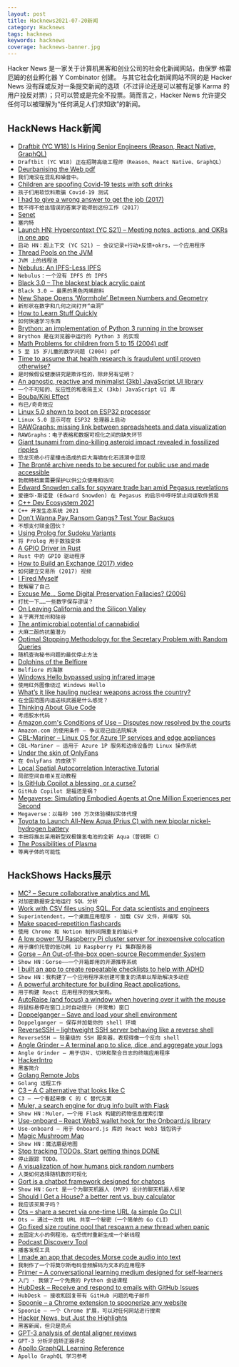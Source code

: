 ```yaml
---
layout: post
title: Hacknews2021-07-20新闻
category: Hacknews
tags: hacknews
keywords: hacknews
coverage: hacknews-banner.jpg
---
```


Hacker News 是一家关于计算机黑客和创业公司的社会化新闻网站，由保罗·格雷厄姆的创业孵化器 Y Combinator 创建。
与其它社会化新闻网站不同的是 Hacker News 没有踩或反对一条提交新闻的选项（不过评论还是可以被有足够 Karma 的用户投反对票）；只可以赞或是完全不投票。简而言之，Hacker News 允许提交任何可以被理解为“任何满足人们求知欲”的新闻。

## HackNews Hack新闻


- [Draftbit (YC W18) Is Hiring Senior Engineers (Reason, React Native, GraphQL)](https://www.ycombinator.com/companies/draftbit/jobs/Fj0Gn7Y8I-senior-software-engineer)
- `Draftbit (YC W18) 正在招聘高级工程师（Reason、React Native、GraphQL）`
- [Deurbanising the Web pdf](https://lab6.com/0)
- `我们淹没在混乱和噪音中。`
- [Children are spoofing Covid-19 tests with soft drinks](https://www.bbc.com/future/article/20210705-how-children-are-spoofing-covid-19-tests-with-soft-drinks)
- `孩子们用软饮料欺骗 Covid-19 测试`
- [I had to give a wrong answer to get the job (2017)](https://dewitters.com/i-had-to-give-a-wrong-answer-to-get-the-job/)
- `我不得不给出错误的答案才能得到这份工作（2017）`
- [Senet](https://en.wikipedia.org/wiki/Senet)
- `塞内特`
- [Launch HN: Hypercontext (YC S21) – Meeting notes, actions, and OKRs in one app](item?id=27882350)
- `启动 HN：超上下文 (YC S21) – 会议记录+行动+反馈+okrs，一个应用程序`
- [Thread Pools on the JVM](https://gist.github.com/djspiewak/46b543800958cf61af6efa8e072bfd5c)
- `JVM 上的线程池`
- [Nebulus: An IPFS-Less IPFS](https://nebulus.dev)
- `Nebulus：一个没有 IPFS 的 IPFS`
- [Black 3.0 – The blackest black acrylic paint](https://culturehustle.com/products/black-3-0-the-worlds-blackest-black-acrylic-paint-150ml)
- `Black 3.0 – 最黑的黑色丙烯颜料`
- [New Shape Opens ‘Wormhole’ Between Numbers and Geometry](https://www.quantamagazine.org/with-a-new-shape-mathematicians-link-geometry-and-numbers-20210719/)
- `新形状在数字和几何之间打开“虫洞”`
- [How to Learn Stuff Quickly](https://www.joshwcomeau.com/blog/how-to-learn-stuff-quickly/)
- `如何快速学习东西`
- [Brython: an implementation of Python 3 running in the browser](https://github.com/brython-dev/brython)
- `Brython 是在浏览器中运行的 Python 3 的实现`
- [Math Problems for children from 5 to 15 (2004) pdf](https://www.imaginary.org/sites/default/files/taskbook_arnold_en_0.pdf)
- `5 至 15 岁儿童的数学问题 (2004) pdf`
- [Time to assume that health research is fraudulent until proven otherwise?](https://blogs.bmj.com/bmj/2021/07/05/time-to-assume-that-health-research-is-fraudulent-until-proved-otherwise/)
- `是时候假设健康研究是欺诈性的，除非另有证明？`
- [An agnostic, reactive and minimalist (3kb) JavaScript UI library](https://caldom.org)
- `一个不可知的、反应性的和极简主义 (3kb) JavaScript UI 库`
- [Bouba/Kiki Effect](https://en.wikipedia.org/wiki/Bouba/kiki_effect)
- `布巴/奇奇效应`
- [Linux 5.0 shown to boot on ESP32 processor](https://www.cnx-software.com/2021/07/18/linux-5-0-esp32-processor/)
- `Linux 5.0 显示可在 ESP32 处理器上启动`
- [RAWGraphs: missing link between spreadsheets and data visualization](https://rawgraphs.io/)
- `RAWGraphs：电子表格和数据可视化之间的缺失环节`
- [Giant tsunami from dino-killing asteroid impact revealed in fossilized ripples](https://www.sciencemag.org/news/2021/07/giant-tsunami-dino-killing-asteroid-impact-revealed-fossilized-megaripples)
- `恐龙灭绝小行星撞击造成的巨大海啸在化石涟漪中显现`
- [The Brontë archive needs to be secured for public use and made accessible](https://hyperallergic.com/660668/the-bronte-archive-needs-to-be-secured-for-public-use-and-made-accessible/)
- `勃朗特档案需要保护以供公众使用和访问`
- [Edward Snowden calls for spyware trade ban amid Pegasus revelations](https://www.theguardian.com/news/2021/jul/19/edward-snowden-calls-spyware-trade-ban-pegasus-revelations)
- `爱德华·斯诺登 (Edward Snowden) 在 Pegasus 的启示中呼吁禁止间谍软件贸易`
- [C++ Dev Ecosystem 2021](https://www.jetbrains.com/lp/devecosystem-2021/cpp/)
- `C++ 开发生态系统 2021`
- [Don’t Wanna Pay Ransom Gangs? Test Your Backups](https://krebsonsecurity.com/2021/07/dont-wanna-pay-ransom-gangs-test-your-backups/)
- `不想支付赎金团伙？`
- [Using Prolog for Sudoku Variants](http://dstrohmaier.com/sudoku-prolog/)
- `将 Prolog 用于数独变体`
- [A GPIO Driver in Rust](https://lwn.net/Articles/863459/)
- `Rust 中的 GPIO 驱动程序`
- [How to Build an Exchange (2017) video](https://blog.janestreet.com/how-to-build-an-exchange/)
- `如何建立交易所 (2017) 视频`
- [I Fired Myself](https://www.bryanjohnson.co/articles/i-fired-myself)
- `我解雇了自己`
- [Excuse Me… Some Digital Preservation Fallacies? (2006)](http://www.ariadne.ac.uk/issue/46/rusbridge/)
- `打扰一下……一些数字保存谬误？ `
- [On Leaving California and the Silicon Valley](https://bartwronski.com/2021/06/28/on-leaving-california-and-the-silicon-valley/)
- `关于离开加州和硅谷`
- [The antimicrobial potential of cannabidiol](https://www.nature.com/articles/s42003-020-01530-y)
- `大麻二酚的抗菌潜力`
- [Optimal Stopping Methodology for the Secretary Problem with Random Queries](https://arxiv.org/abs/2107.07513)
- `随机查询秘书问题的最优停止方法`
- [Dolphins of the Belfiore](https://www.historytoday.com/archive/natural-histories/dolphins-belfiore)
- `Belfiore 的海豚`
- [Windows Hello bypassed using infrared image](https://therecord.media/windows-hello-bypassed-using-infrared-image/)
- `使用红外图像绕过 Windows Hello`
- [What’s it like hauling nuclear weapons across the country?](https://www.freightwaves.com/news/whats-it-like-hauling-nuclear-weapons-across-the-country)
- `在全国范围内运送核武器是什么感觉？`
- [Thinking About Glue Code](https://www.oreilly.com/radar/thinking-about-glue)
- `考虑胶水代码`
- [Amazon.com's Conditions of Use – Disputes now resolved by the courts](https://www.amazon.com/gp/help/customer/display.html?nodeId=GLSBYFE9MGKKQXXM)
- `Amazon.com 的使用条件 – 争议现已由法院解决`
- [CBL-Mariner – Linux OS for Azure 1P services and edge appliances](https://github.com/microsoft/CBL-Mariner)
- `CBL-Mariner – 适用于 Azure 1P 服务和边缘设备的 Linux 操作系统`
- [Under the skin of OnlyFans](https://www.bbc.com/news/uk-57269939)
- `在 OnlyFans 的皮肤下`
- [Local Spatial Autocorrelation Interactive Tutorial](https://observablehq.com/@michelleeesi/local-spatial-autocorrelation-interactive-tutorial)
- `局部空间自相关互动教程`
- [Is GitHub Copilot a blessing, or a curse?](https://www.fast.ai/2021/07/19/copilot/)
- `GitHub Copilot 是福还是祸？`
- [Megaverse: Simulating Embodied Agents at One Million Experiences per Second](https://www.megaverse.info/)
- `Megaverse：以每秒 100 万次体验模拟实体代理`
- [Toyota to Launch All-New Aqua (Prius C) with new bipolar nickel-hydrogen battery](https://global.toyota/en/newsroom/toyota/35584064.html)
- `丰田将推出采用新型双极镍氢电池的全新 Aqua（普锐斯 C）`
- [The Possibilities of Plasma](https://drexel.edu/engineering/news-events/news/archive/2021/January/the-possibilities-of-plasma/)
- `等离子体的可能性`


## HackShows Hacks展示

- [ MC² – Secure collaborative analytics and ML](https://github.com/mc2-project/mc2)
- `对加密数据安全地运行 SQL 分析`
- [ Work with CSV files using SQL. For data scientists and engineers](https://superintendent.app/)
- `Superintendent，一个桌面应用程序 - 加载 CSV 文件，并编写 SQL`
- [ Make spaced-repetition flashcards](https://zorbi.cards)
- `使用 Chrome 和 Notion 制作间隔重复的抽认卡`
- [ A low power 1U Raspberry Pi cluster server for inexpensive colocation](https://github.com/pawl/raspberry-pi-1u-server)
- `用于廉价托管的低功耗 1U Raspberry Pi 集群服务器`
- [ Gorse – An Out-of-the-box open-source Recommender System](https://gorse.io/)
- `Show HN：Gorse——一个开箱即用的开源推荐系统`
- [ I built an app to create repeatable checklists to help with ADHD](https://checkyourlist.app/)
- `Show HN：我构建了一个应用程序来创建可重复的清单以帮助解决多动症`
- [ A powerful architecture for building React applications.](https://github.com/alan2207/bulletproof-react)
- `用于构建 React 应用程序的强大架构。`
- [ AutoRaise (and focus) a window when hovering over it with the mouse](https://github.com/sbmpost/AutoRaise)
- `将鼠标悬停在窗口上时自动提升（并聚焦）窗口`
- [ Doppelganger – Save and load your shell environment](https://github.com/witchard/doppelganger)
- `Doppelganger – 保存并加载你的 shell 环境`
- [ ReverseSSH – lightweight SSH server behaving like a reverse shell](https://github.com/Fahrj/reverse-ssh)
- `ReverseSSH – 轻量级的 SSH 服务器，表现得像一个反向 shell`
- [ Angle Grinder – A terminal app to slice, dice, and aggregate your logs](https://github.com/rcoh/angle-grinder)
- `Angle Grinder – 用于切片、切块和聚合日志的终端应用程序`
- [ HackerIntro](https://hackerintro.com)
- `黑客简介`
- [ Golang Remote Jobs](https://golangjob.xyz/jobs/remote-ok)
- `Golang 远程工作`
- [ C3 – A C alternative that looks like C](https://github.com/c3lang/c3c)
- `C3 – 一个看起来像 C 的 C 替代方案`
- [ Muler, a search engine for drug info built with Flask](http://muler.pythonanywhere.com/)
- `Show HN：Muler，一个用 Flask 构建的药物信息搜索引擎`
- [ Use-onboard – React Web3 wallet hook for the Onboard.js library](https://github.com/talentlessguy/use-onboard)
- `Use-onboard – 用于 Onboard.js 库的 React Web3 钱包钩子`
- [ Magic Mushroom Map](https://www.magicmushroommap.com/)
- `Show HN：魔法蘑菇地图`
- [ Stop tracking TODOs. Start getting things DONE](https://donel.ist/)
- `停止跟踪 TODO。`
- [ A visualization of how humans pick random numbers](https://www.humanrandomness.com/?hn)
- `人类如何选择随机数的可视化`
- [ Gort is a chatbot framework designed for chatops](https://github.com/getgort/gort)
- `Show HN：Gort 是一个为聊天机器人 (MVP) 设计的聊天机器人框架`
- [ Should I Get a House? a better rent vs. buy calculator](https://shouldigetahouse.com/)
- `我应该买房子吗？ `
- [ Ots – share a secret via one-time URL (a simple Go CLI)](https://github.com/sniptt-official/ots-cli)
- `Ots – 通过一次性 URL 共享一个秘密（一个简单的 Go CLI）`
- [ Go fixed size routine pool that respawn a new thread when panic](https://github.com/git-hulk/routines)
- `去固定大小的例程池，在恐慌时重新生成一个新线程`
- [ Podcast Discovery Tool](https://rephonic.com/discover)
- `播客发现工具`
- [ I made an app that decodes Morse code audio into text](https://github.com/ggerganov/ggmorse)
- `我制作了一个将莫尔斯电码音频解码为文本的应用程序`
- [ Primer – A conversational learning medium designed for self-learners](https://primerlabs.io/)
- `入门 - 我做了一个免费的 Python 会话课程`
- [ HubDesk – Receive and respond to emails with GitHub Issues](https://hubdesk.io/)
- `HubDesk – 接收和回复带有 GitHub 问题的电子邮件`
- [ Spoonie – a Chrome extension to spoonerize any website](https://github.com/postmalloc/spoonie)
- `Spoonie – 一个 Chrome 扩展，可以对任何网站进行搜索`
- [ Hacker News, but Just the Highlights](https://rohanphadte.github.io/hacker-news-highlights/)
- `黑客新闻，但只是亮点`
- [ GPT-3 analysis of dental aligner reviews](https://reviews.newmouth.com/)
- `GPT-3 分析牙齿矫正器评论`
- [ Apollo GraphQL Learning Reference](https://icarus.bradwoods.io/)
- `Apollo GraphQL 学习参考`

